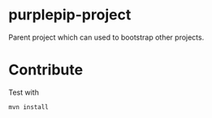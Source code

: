 # purplepip-project

Parent project which can used to bootstrap other projects.

# Contribute

Test with

    mvn install